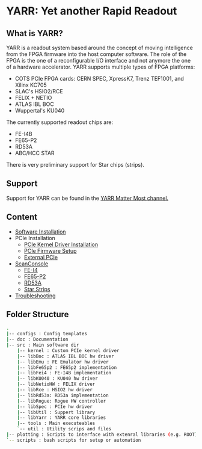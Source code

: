 # YARR: Yet another Rapid Readout

## What is YARR?
YARR is a readout system based around the concept of moving intelligence from the FPGA firmware into the host computer software. The role of the FPGA is the one of a reconfigurable I/O interface and not anymore the one of a hardware accelerator. YARR supports multiple types of FPGA platforms:

* COTS PCIe FPGA cards: CERN SPEC, XpressK7, Trenz TEF1001, and Xilinx KC705
* SLAC's HSIO2/RCE
* FELIX + NETIO
* ATLAS IBL BOC
* Wuppertal's KU040

The currently supported readout chips are:

* FE-I4B
* FE65-P2
* RD53A
* ABC/HCC STAR

There is very preliminary support for Star chips (strips).

## Support

Support for YARR can be found in the [YARR Matter Most channel.](https://mattermost.web.cern.ch/yarr/ "YARR MatterMost")


## Content
   
* [Software Installation](install.md)
* PCIe Installation
    * [PCIe Kernel Driver Installation](kernel_driver.md)
    * [PCIe Firmware Setup](pcie.md)
    * [External PCIe](pcie_ext.md)
* [ScanConsole](scanconsole.md)
    * [FE-I4](fei4.md)
    * [FE65-P2](fe65p2.md)
    * [RD53A](rd53a.md)
    * [Star Strips](star.md)
* [Troubleshooting](troubleshooting.md)


## Folder Structure
```bash
.
|-- configs : Config templates
|-- doc : Documentation
|-- src : Main software dir
    |-- kernel : Custom PCIe kernel driver
    |-- libBoc : ATLAS IBL BOC hw driver
    |-- libEmu : FE Emulator hw driver
    |-- libFe65p2 : FE65p2 implementation
    |-- libFei4 : FE-I4B implementation
    |-- libKU040 : KU040 hw driver
    |-- libNetioHW : FELIX driver
    |-- libRce : HSIO2 hw driver
    |-- libRd53a: RD53a implementation
    |-- libRogue: Rogue HW controller
    |-- libSpec : PCIe hw driver
    |-- libUtil : Suppert library
    |-- libYarr : YARR core libraries 
    |-- tools : Main executeables
    `-- util : Utility scrips and files
|-- plotting : Scripts to interface with extenral libraries (e.g. ROOT), primarily to produce plots
`-- scripts : bash scripts for setup or automation
```


